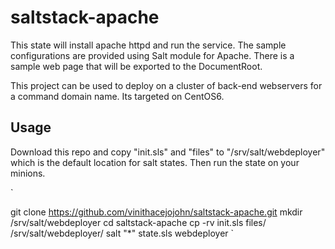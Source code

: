# saltstack-apache
This state will install apache httpd and run the service. The sample configurations are provided using Salt module for Apache. There is a sample web page that will be exported to the DocumentRoot.

This project can be used to deploy on a cluster of back-end webservers for a command domain name. Its targeted on CentOS6.

## Usage
Download this repo and copy "init.sls" and "files" to  "/srv/salt/webdeployer" which is the default location for salt states. Then run the state on your minions.

`

git clone https://github.com/vinithacejojohn/saltstack-apache.git
mkdir /srv/salt/webdeployer
cd saltstack-apache
cp -rv init.sls files/ /srv/salt/webdeployer/
salt "*" state.sls webdeployer
`
